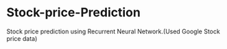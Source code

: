 # Stock-price-Prediction
Stock price prediction using Recurrent Neural Network.(Used Google Stock price data)
